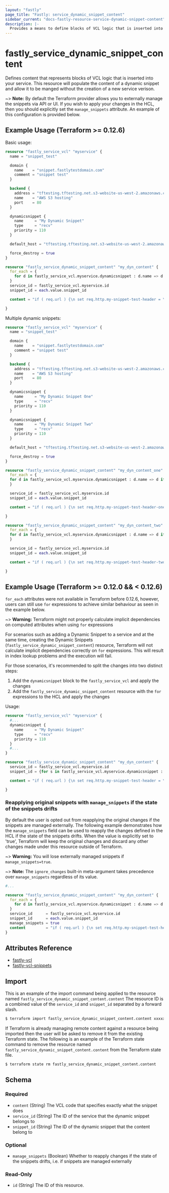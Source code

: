 ```yaml
---
layout: "fastly"
page_title: "Fastly: service_dynamic_snippet_content"
sidebar_current: "docs-fastly-resource-service-dynamic-snippet-content"
description: |-
  Provides a means to define blocks of VCL logic that is inserted into your service through Fastly dynamic snippets.
---
```


# fastly_service_dynamic_snippet_content

Defines content that represents blocks of VCL logic that is inserted into your service.  This resource will populate the content of a dynamic snippet and allow it to be manged without the creation of a new service verison.

~> **Note:** By default the Terraform provider allows you to externally manage the snippets via API or UI.
If you wish to apply your changes in the HCL, then you should explicitly set the `manage_snippets` attribute. An example of this configuration is provided below.


## Example Usage (Terraform >= 0.12.6)

Basic usage:

```terraform
resource "fastly_service_vcl" "myservice" {
  name = "snippet_test"

  domain {
    name    = "snippet.fastlytestdomain.com"
    comment = "snippet test"
  }

  backend {
    address = "tftesting.tftesting.net.s3-website-us-west-2.amazonaws.com"
    name    = "AWS S3 hosting"
    port    = 80
  }

  dynamicsnippet {
    name     = "My Dynamic Snippet"
    type     = "recv"
    priority = 110
  }

  default_host = "tftesting.tftesting.net.s3-website-us-west-2.amazonaws.com"

  force_destroy = true
}

resource "fastly_service_dynamic_snippet_content" "my_dyn_content" {
  for_each = {
    for d in fastly_service_vcl.myservice.dynamicsnippet : d.name => d if d.name == "My Dynamic Snippet"
  }
  service_id = fastly_service_vcl.myservice.id
  snippet_id = each.value.snippet_id

  content = "if ( req.url ) {\n set req.http.my-snippet-test-header = \"true\";\n}"

}
```

Multiple dynamic snippets:

```terraform
resource "fastly_service_vcl" "myservice" {
  name = "snippet_test"

  domain {
    name    = "snippet.fastlytestdomain.com"
    comment = "snippet test"
  }

  backend {
    address = "tftesting.tftesting.net.s3-website-us-west-2.amazonaws.com"
    name    = "AWS S3 hosting"
    port    = 80
  }

  dynamicsnippet {
    name     = "My Dynamic Snippet One"
    type     = "recv"
    priority = 110
  }

  dynamicsnippet {
    name     = "My Dynamic Snippet Two"
    type     = "recv"
    priority = 110
  }

  default_host = "tftesting.tftesting.net.s3-website-us-west-2.amazonaws.com"

  force_destroy = true
}

resource "fastly_service_dynamic_snippet_content" "my_dyn_content_one" {
  for_each = {
  for d in fastly_service_vcl.myservice.dynamicsnippet : d.name => d if d.name == "My Dynamic Snippet One"
  }

  service_id = fastly_service_vcl.myservice.id
  snippet_id = each.value.snippet_id

  content = "if ( req.url ) {\n set req.http.my-snippet-test-header-one = \"true\";\n}"

}

resource "fastly_service_dynamic_snippet_content" "my_dyn_content_two" {
  for_each = {
  for d in fastly_service_vcl.myservice.dynamicsnippet : d.name => d if d.name == "My Dynamic Snippet Two"
  }

  service_id = fastly_service_vcl.myservice.id
  snippet_id = each.value.snippet_id

  content = "if ( req.url ) {\n set req.http.my-snippet-test-header-two = \"true\";\n}"

}
```


## Example Usage (Terraform >= 0.12.0 && < 0.12.6)

`for_each` attributes were not available in Terraform before 0.12.6, however, users can still use `for` expressions to achieve
similar behaviour as seen in the example below.

~> **Warning:** Terraform might not properly calculate implicit dependencies on computed attributes when using `for` expressions

For scenarios such as adding a Dynamic Snippet to a service and at the same time, creating the Dynamic Snippets (`fastly_service_dynamic_snippet_content`)
resource, Terraform will not calculate implicit dependencies correctly on `for` expressions. This will result in index lookup
problems and the execution will fail.

For those scenarios, it's recommended to split the changes into two distinct steps:

1. Add the `dynamicsnippet` block to the `fastly_service_vcl` and apply the changes
2. Add the `fastly_service_dynamic_snippet_content` resource with the `for` expressions to the HCL and apply the changes

Usage:

```terraform
resource "fastly_service_vcl" "myservice" {
  #...
  dynamicsnippet {
    name     = "My Dynamic Snippet"
    type     = "recv"
    priority = 110
  }
  #...
}

resource "fastly_service_dynamic_snippet_content" "my_dyn_content" {
  service_id = fastly_service_vcl.myservice.id
  snippet_id = {for s in fastly_service_vcl.myservice.dynamicsnippet : s.name => s.snippet_id}["My Dynamic Snippet"]

  content = "if ( req.url ) {\n set req.http.my-snippet-test-header = \"true\";\n}"

}
```

### Reapplying original snippets with `manage_snippets` if the state of the snippets drifts

By default the user is opted out from reapplying the original changes if the snippets are managed externally.
The following example demonstrates how the `manage_snippets` field can be used to reapply the changes defined in the HCL if the state of the snippets drifts.
When the value is explicitly set to 'true', Terraform will keep the original changes and discard any other changes made under this resource outside of Terraform.

~> **Warning:** You will lose externally managed snippets if `manage_snippets=true`.

~> **Note:** The `ignore_changes` built-in meta-argument takes precedence over `manage_snippets` regardless of its value.

```terraform
#...

resource "fastly_service_dynamic_snippet_content" "my_dyn_content" {
  for_each = {
    for d in fastly_service_vcl.myservice.dynamicsnippet : d.name => d if d.name == "My Dynamic Snippet"
  }
  service_id      = fastly_service_vcl.myservice.id
  snippet_id      = each.value.snippet_id
  manage_snippets = true
  content         = "if ( req.url ) {\n set req.http.my-snippet-test-header = \"true\";\n}"
}
```

## Attributes Reference

* [fastly-vcl](https://developer.fastly.com/reference/api/vcl-services/vcl/)
* [fastly-vcl-snippets](https://developer.fastly.com/reference/api/vcl-services/snippet/)

## Import

This is an example of the import command being applied to the resource named `fastly_service_dynamic_snippet_content.content`
The resource ID is a combined value of the `service_id` and `snippet_id` separated by a forward slash.

```sh
$ terraform import fastly_service_dynamic_snippet_content.content xxxxxxxxxxxxxxxxxxxx/xxxxxxxxxxxxxxxxxxxx
```

If Terraform is already managing remote content against a resource being imported then the user will be asked to remove it from the existing Terraform state.
The following is an example of the Terraform state command to remove the resource named `fastly_service_dynamic_snippet_content.content` from the Terraform state file.

```sh
$ terraform state rm fastly_service_dynamic_snippet_content.content
```

<!-- schema generated by tfplugindocs -->
## Schema

### Required

- `content` (String) The VCL code that specifies exactly what the snippet does
- `service_id` (String) The ID of the service that the dynamic snippet belongs to
- `snippet_id` (String) The ID of the dynamic snippet that the content belong to

### Optional

- `manage_snippets` (Boolean) Whether to reapply changes if the state of the snippets drifts, i.e. if snippets are managed externally

### Read-Only

- `id` (String) The ID of this resource.
